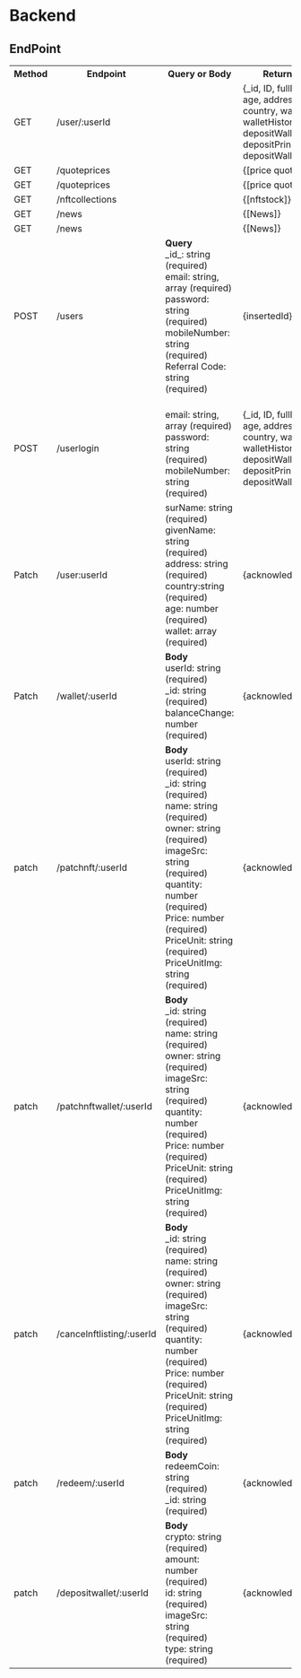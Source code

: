 # Backend

## EndPoint

<table>
  <tr>
    <th>Method</th>
    <th>Endpoint</th>
    <th>Query or Body</th>
    <th>Return data</th>
  </tr>
    <tr>
    <td>GET</td>
    <td> /user/:userId </td>
    <td></td>
    <td>{_id, ID, fullName, age, address, country, wallet, walletHistory, NFT, depositWallet, depositPrincipalData, depositWalletHistory}</td>
  </tr>
   <tr>
    <td>GET</td>
    <td> /quoteprices </td>
    <td></td>
    <td>{[price quote]}</td>
  </tr>
   <tr>
    <td>GET</td>
    <td> /quoteprices </td>
    <td></td>
    <td>{[price quote]}</td>
  </tr>
    <tr>
    <td>GET</td>
    <td> /nftcollections</td>
    <td></td>
    <td>{[nftstock]}</td>
  </tr>
   <tr>
    <td>GET</td>
    <td> /news</td>
    <td></td>
    <td>{[News]}</td>
  </tr>
    <tr>
    <td>GET</td>
    <td> /news</td>
    <td></td>
    <td>{[News]}</td>
  </tr>
  <tr>
   <td>POST</td>
    <td> /users </td>
    <td><strong>Query</strong><br/>_id_: string (required)<br /> email: string, array (required)<br /> password: string (required)<br /> mobileNumber: string (required)<br /> Referral Code: string (required)<br /></td>
    <td>{insertedId}</td>
  </tr>
   <tr>
    <td>POST</td>
    <td> /userlogin </td>
    <td><br /> email: string, array (required)<br /> password: string (required)<br /> mobileNumber: string (required)</td>
    <td>{_id, ID, fullName, age, address, country, wallet, walletHistory, NFT, depositWallet, depositPrincipalData, depositWalletHistory}</td>
  </tr>
  <tr>
    <td>Patch</td>
    <td> /user:userId </td>
    <td>surName: string (required)<br />givenName: string (required)<br /> address: string (required)<br />country:string (required)<br />age: number (required)<br />wallet: array (required)</td>
    <td>{acknowledged}</td>
  </tr>
  <tr>
    <td>Patch</td>
    <td> /wallet/:userId </td>
    <td><strong>Body</strong><br/>userId: string (required)<br/>_id: string (required) <br/>balanceChange: number (required)</td>
    <td>{acknowledged}</td>
  </tr>
   <tr>
    <td>patch</td>
    <td> /patchnft/:userId</td>
    <td><strong>Body</strong><br/>userId: string (required)<br/>_id: string (required)<br/>name: string (required)<br/>owner: string (required)<br/>imageSrc: string (required)<br/>quantity: number (required) <br/>Price: number (required)<br/>PriceUnit: string (required)<br/>PriceUnitImg: string (required)</td>
    <td>{acknowledged}</td>
  </tr>
    <tr>
    <td>patch</td>
    <td> /patchnftwallet/:userId</td>
    <td><strong>Body</strong><br/>_id: string (required)<br/>name: string (required)<br/>owner: string (required)<br/>imageSrc: string (required)<br/>quantity: number (required) <br/>Price: number (required)<br/>PriceUnit: string (required)<br/>PriceUnitImg: string (required)</td>
    <td>{acknowledged}</td>
  </tr>
     <tr>
    <td>patch</td>
    <td> /cancelnftlisting/:userId</td>
     <td><strong>Body</strong><br/>_id: string (required)<br/>name: string (required)<br/>owner: string (required)<br/>imageSrc: string (required)<br/>quantity: number (required) <br/>Price: number (required)<br/>PriceUnit: string (required)<br/>PriceUnitImg: string (required)</td>
    <td>{acknowledged}</td>
  </tr>
     <tr>
    <td>patch</td>
    <td> /redeem/:userId</td>
    <td><strong>Body</strong><br/>redeemCoin: string (required)<br/>_id: string (required) </td>
    <td>{acknowledged}</td>
  </tr>
   <tr>
    <td>patch</td>
    <td>/depositwallet/:userId</td>
    <td><strong>Body</strong><br/>crypto: string (required)<br/>amount: number (required) <br/>id: string (required)<br/>imageSrc: string (required)<br/>type: string (required)</td>
    <td>{acknowledged}</td>
  </tr>
</table>
